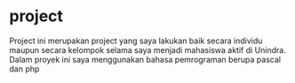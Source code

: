 # project
Project ini merupakan project yang saya lakukan baik secara individu maupun secara kelompok selama saya menjadi mahasiswa aktif di Unindra. Dalam proyek ini saya menggunakan bahasa pemrograman berupa pascal dan php
